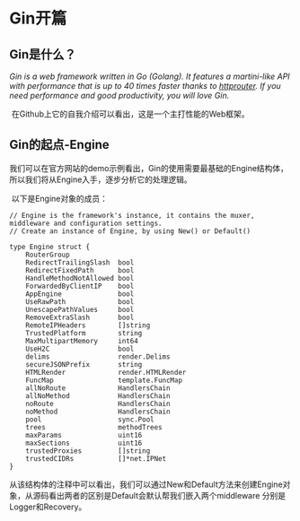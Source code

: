 # Gin开篇

## Gin是什么？

*Gin is a web framework written in Go (Golang). It features a martini-like API with performance that is up to 40 times faster thanks to [httprouter](https://github.com/julienschmidt/httprouter). If you need performance and good productivity, you will love Gin.*

​	在Github上它的自我介绍可以看出，这是一个主打性能的Web框架。

## Gin的起点-Engine

​	我们可以在官方网站的demo示例看出，Gin的使用需要最基础的Engine结构体，所以我们将从Engine入手，逐步分析它的处理逻辑。

​	以下是Engine对象的成员：

```golang
// Engine is the framework's instance, it contains the muxer, middleware and configuration settings.
// Create an instance of Engine, by using New() or Default()

type Engine struct {
	RouterGroup
	RedirectTrailingSlash  bool
	RedirectFixedPath      bool
	HandleMethodNotAllowed bool
	ForwardedByClientIP    bool
	AppEngine              bool
	UseRawPath             bool
	UnescapePathValues     bool
	RemoveExtraSlash       bool
	RemoteIPHeaders        []string
	TrustedPlatform        string
	MaxMultipartMemory     int64
	UseH2C                 bool
	delims                 render.Delims
	secureJSONPrefix       string
	HTMLRender             render.HTMLRender
	FuncMap                template.FuncMap
	allNoRoute             HandlersChain
	allNoMethod            HandlersChain
	noRoute                HandlersChain
	noMethod               HandlersChain
	pool                   sync.Pool
	trees                  methodTrees
	maxParams              uint16
	maxSections            uint16
	trustedProxies         []string
	trustedCIDRs           []*net.IPNet
}
```

​	从该结构体的注释中可以看出，我们可以通过New和Default方法来创建Engine对象，从源码看出两者的区别是Default会默认帮我们嵌入两个middleware 分别是Logger和Recovery。
